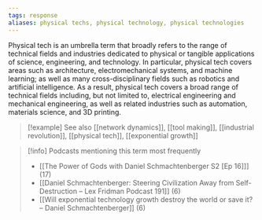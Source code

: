 ```yaml
---
tags: response
aliases: physical techs, physical technology, physical technologies 
---
```


Physical tech is an umbrella term that broadly refers to the range of technical fields and industries dedicated to physical or tangible applications of science, engineering, and technology. In particular, physical tech covers areas such as architecture, electromechanical systems, and machine learning; as well as many cross-disciplinary fields such as robotics and artificial intelligence. As a result, physical tech covers a broad range of technical fields including, but not limited to, electrical engineering and mechanical engineering, as well as related industries such as automation, materials science, and 3D printing.

> [!example] See also
> [[network dynamics]], [[tool making]], [[industrial revolution]], [[physical tech]], [[exponential growth]]

> [!info] Podcasts mentioning this term most frequently
> * [[The Power of Gods with Daniel Schmachtenberger S2 [Ep 16]]] (17)
> * [[Daniel Schmachtenberger: Steering Civilization Away from Self-Destruction – Lex Fridman Podcast 191]] (6)
> * [[Will exponential technology growth destroy the world or save it? – Daniel Schmachtenberger]] (6)